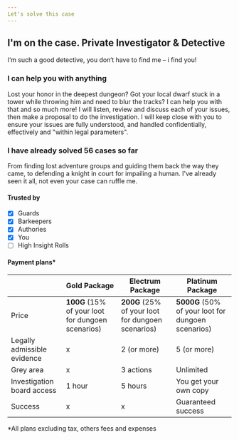 ```yaml
---
Let's solve this case
---
```

## I'm on the case. Private Investigator & Detective

I‘m such a good detective, you don‘t have to find me – i find you!

### I can help you with anything

Lost your honor in the deepest dungeon? Got your local dwarf stuck in a tower while throwing him and need to blur the tracks? I can help you with that and so much more!
I will listen, review and discuss each of your issues, then make a proposal to do the investigation. I will keep close with you to ensure your issues are fully understood, and handled confidentially, effectively and "within legal parameters".

### I have already solved 56 cases so far

From finding lost adventure groups and guiding them back the way they came, to defending a knight in court for impailing a human. I've already seen it all, not even your case can ruffle me.

#### Trusted by
- [x] Guards
- [x] Barkeepers
- [x] Authories
- [x] You
- [ ] High Insight Rolls

#### Payment plans*
|  | Gold Package | Electrum Package | Platinum Package |
| ------------ | ------------ | ------------- | -------------  |
| Price | **100G** (15% of your loot for dungoen scenarios) | **200G** (25% of your loot for dungoen scenarios) | **5000G** (50% of your loot for dungoen scenarios) |
| Legally admissible evidence | x | 2 (or more) | 5 (or more) |
| Grey area | x | 3 actions | Unlimited |
| Investigation board access | 1 hour | 5 hours | You get your own copy |
| Success | x | x | Guaranteed success |

*All plans excluding tax, others fees and expenses
